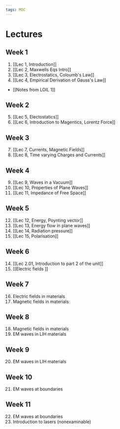 ```yaml
---
tags: MOC
---
```


# Lectures

## Week 1
1. [[Lec 1, Introduction]]
2. [[Lec 2, Maxwells Eqs Intro]]
3. [[Lec 3, Electrostatics, Coloumb's Law]]
4. [[Lec 4, Empirical Derivation of Gauss's Law]]

- [[Notes from LOIL 1]]

## Week 2
5. [[Lec 5, Electostatics]]
6. [[Lec 6, Introduction to Magentics, Lorentz Force]]

## Week 3
7. [[Lec 7, Currents, Magnetic Fields]]
8. [[Lec 8, Time varying Charges and Currents]]

## Week 4
9. [[Lec 9, Waves in a Vacuum]]
10. [[Lec 10, Properties of Plane Waves]]
11. [[Lec 11, Impedance of Free Space]]

## Week 5
12. [[Lec 12, Energy, Poynting vector]]
13. [[Lec 13, Energy flow in plane waves]]
14. [[Lec 14, Radiation pressure]]
15. [[Lec 15, Polarisation]]

## Week 6
14. [[Lec 2.01, Introduction to part 2 of the unit]]
15. [[Electric fields ]]

## Week 7
16. Electric fields in materials  
17. Magnetic fields in materials

## Week 8
18. Magnetic fields in materials  
19. EM waves in LIH materials

## Week 9
20. EM waves in LIH materials

## Week 10
21. EM waves at boundaries

## Week 11
22. EM waves at boundaries  
23. Introduction to lasers (nonexaminable)
